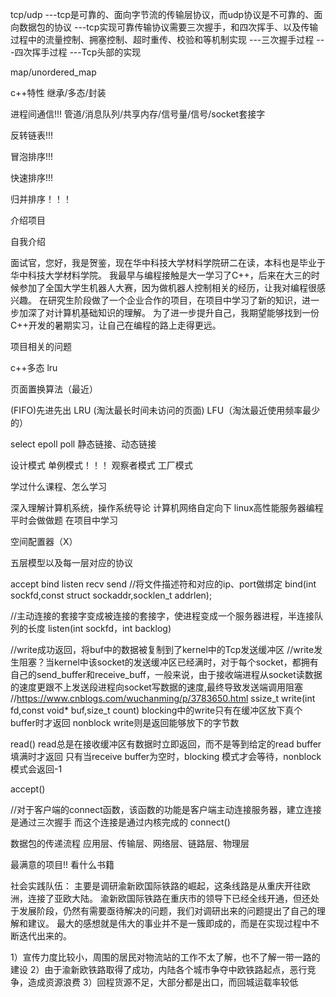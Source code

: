 <!--
 Copyright 2022 icf
 
 Licensed under the Apache License, Version 2.0 (the "License");
 you may not use this file except in compliance with the License.
 You may obtain a copy of the License at
 
     http://www.apache.org/licenses/LICENSE-2.0
 
 Unless required by applicable law or agreed to in writing, software
 distributed under the License is distributed on an "AS IS" BASIS,
 WITHOUT WARRANTIES OR CONDITIONS OF ANY KIND, either express or implied.
 See the License for the specific language governing permissions and
 limitations under the License.
-->

tcp/udp
---tcp是可靠的、面向字节流的传输层协议，而udp协议是不可靠的、面向数据包的协议
---tcp实现可靠传输协议需要三次握手，和四次挥手、以及传输过程中的流量控制、拥塞控制、超时重传、校验和等机制实现
---三次握手过程
---四次挥手过程
---Tcp头部的实现




map/unordered_map


c++特性
继承/多态/封装

进程间通信!!!
管道/消息队列/共享内存/信号量/信号/socket套接字

反转链表!!!

冒泡排序!!!

快速排序!!!

归并排序！！！

介绍项目



自我介绍

面试官，您好，我是贺鉴，现在华中科技大学材料学院研二在读，本科也是毕业于华中科技大学材料学院。
我最早与编程接触是大一学习了C++，后来在大三的时候参加了全国大学生机器人大赛，因为做机器人控制相关的经历，让我对编程很感兴趣。
在研究生阶段做了一个企业合作的项目，在项目中学习了新的知识，进一步加深了对计算机基础知识的理解。
为了进一步提升自己，我期望能够找到一份C++开发的暑期实习，让自己在编程的路上走得更远。





项目相关的问题

c++多态
lru

页面置换算法（最近）

(FIFO)先进先出
LRU (淘汰最长时间未访问的页面)
LFU（淘汰最近使用频率最少的）

select epoll poll
静态链接、动态链接

设计模式
单例模式！！！
观察者模式
工厂模式

学过什么课程、怎么学习

深入理解计算机系统，操作系统导论
计算机网络自定向下
linux高性能服务器编程
平时会做做题
在项目中学习



空间配置器（X）



五层模型以及每一层对应的协议

accept bind listen recv send
//将文件描述符和对应的ip、port做绑定
bind(int sockfd,const struct sockaddr,socklen_t addrlen);

//主动连接的套接字变成被连接的套接字，使进程变成一个服务器进程，半连接队列的长度
listen(int sockfd，int backlog)

//write成功返回，将buf中的数据被复制到了kernel中的Tcp发送缓冲区
//write发生阻塞？当kernel中该socket的发送缓冲区已经满时，对于每个socket，都拥有自己的send_buffer和receive_buff，一般来说，由于接收端进程从socket读数据的速度更跟不上发送段进程向socket写数据的速度,最终导致发送端调用阻塞
//https://www.cnblogs.com/wuchanming/p/3783650.html
ssize_t write(int fd,const void* buf,size_t count)
blocking中的write只有在缓冲区放下真个buffer时才返回
nonblock write则是返回能够放下的字节数

read()
read总是在接收缓冲区有数据时立即返回，而不是等到给定的read buffer填满时才返回
只有当receive buffer为空时，blocking 模式才会等待，nonblock模式会返回-1


accept()

//对于客户端的connect函数，该函数的功能是客户端主动连接服务器，建立连接是通过三次握手
而这个连接是通过内核完成的
connect()


数据包的传递流程
应用层、传输层、网络层、链路层、物理层

最满意的项目!!
看什么书籍

社会实践队伍：
主要是调研渝新欧国际铁路的崛起，这条线路是从重庆开往欧洲，连接了亚欧大陆。
渝新欧国际铁路在重庆市的领导下已经全线开通，但还处于发展阶段，仍然有需要亟待解决的问题，我们对调研出来的问题提出了自己的理解和建议。
最大的感想就是伟大的事业并不是一簇即成的，而是在实现过程中不断迭代出来的。


1）宣传力度比较小，周围的居民对物流站的工作不太了解，也不了解一带一路的建设
2）由于渝新欧铁路取得了成功，内陆各个城市争夺中欧铁路起点，恶行竞争，造成资源浪费
3）回程货源不足，大部分都是出口，而回城运载率较低


